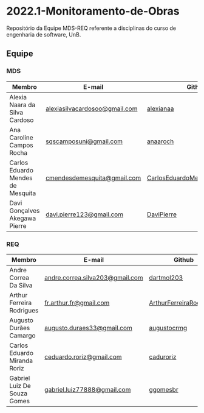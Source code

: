 # 2022.1-Monitoramento-de-Obras
Repositório da Equipe MDS-REQ referente a disciplinas do curso de engenharia de software, UnB.

## Equipe
### MDS
| Membro                            | E-mail                        | Github                                      | Papel | Matricula  |
| --------------------------------- | ----------------------------- | ------------------------------------------- | ----- | ---------- |
| Alexia Naara da Silva Cardoso     | alexiasilvacardosoo@gmail.com | [alexianaa](https://github.com/alexianaa)   | MDS   | 20/2045007 |
| Ana Caroline Campos Rocha         | sqscamposuni@gmail.com        | [anaaroch](https://github.com/anaaroch)     | MDS   | 19/0083930 |
| Carlos Eduardo Mendes de Mesquita | cmendesdemesquita@gmail.com   | [CarlosEduardoMendesdeMesquita](https://github.com/CarlosEduardoMendesdeMesquita) | MDS   | 19/0085584  |
| Davi Gonçalves Akegawa Pierre     | davi.pierre123@gmail.com      | [DaviPierre](https://github.com/DaviPierre) | MDS   | 19/0105071 |

### REQ
| Membro                       | E-mail                          | Github                                                                | Papel | Matricula  |
| ---------------------------- | --------------------------      | --------------------------------------------------------------------- | ----- | ---------- |
| Andre Correa Da Silva        | andre.correa.silva203@gmail.com | [dartmol203](https://github.com/dartmol203)                           | REQ   | 20/0014447 |
| Arthur Ferreira Rodrigues    | fr.arthur.fr@gmail.com          | [ArthurFerreiraRodrigues](https://github.com/ArthurFerreiraRodrigues) | REQ   | 20/0056981 |
| Augusto Durães Camargo       | augusto.duraes33@gmail.com      | [augustocrmg](https://github.com/augustocrmg)                         | REQ   | 19/0084731 |
| Carlos Eduardo Miranda Roriz | ceduardo.roriz@gmail.com        | [caduroriz](https://github.com/caduroriz)                             | REQ   | 19/0011424 |
| Gabriel Luiz De Souza Gomes  | gabriel.luiz77888@gmail.com     | [ggomesbr](https://github.com/ggomesbr)                               | REQ   | 19/0013354 |
